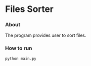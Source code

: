 # Files Sorter
### About 
The program provides user to sort files.
### How to run
```python main.py```

